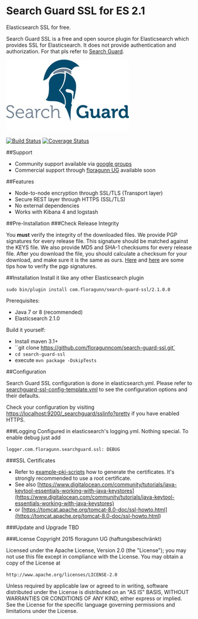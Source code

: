 # Search Guard SSL for ES 2.1
Elasticsearch SSL for free.

Search Guard SSL is a free and open source plugin for Elasticsearch which provides SSL for Elasticsearch. 
It does not provide authentication and authorization. For that pls refer to [Search Guard](https://github.com/floragunncom/search-guard).

![Logo](https://raw.githubusercontent.com/floragunncom/sg-assets/master/logo/sg_logo_small.jpg) 

[![Build Status](https://travis-ci.org/floragunncom/search-guard-ssl.svg?branch=master)](https://travis-ci.org/floragunncom/search-guard-ssl) [![Coverage Status](https://coveralls.io/repos/floragunncom/search-guard-ssl/badge.svg?branch=master)](https://coveralls.io/r/floragunncom/search-guard-ssl?branch=master)

##Support
* Community support available via [google groups](https://groups.google.com/forum/#!forum/search-guard)
* Commercial support through [floragunn UG](http://floragunn.com) available soon

##Features
* Node-to-node encryption through SSL/TLS (Transport layer)
* Secure REST layer through HTTPS (SSL/TLS)
* No external dependencies
* Works with Kibana 4 and logstash

##Pre-Installation
###Check Release Integrity

You **must** verify the integrity of the downloaded files. We provide PGP signatures for every release file. This signature should be matched against the KEYS file. We also provide MD5 and SHA-1 checksums for every release file. After you download the file, you should calculate a checksum for your download, and make sure it is the same as ours. [Here](http://www.openoffice.org/download/checksums.html) and [here](https://www.apache.org/info/verification.html) are some tips how to verify the pgp signatures.

##Installation
Install it like any other Elasticsearch plugin

``sudo bin/plugin install com.floragunn/search-guard-ssl/2.1.0.0``

Prerequisites:

* Java 7 or 8 (recommended)
* Elasticsearch 2.1.0

Build it yourself:

* Install maven 3.1+
* ``git clone https://github.com/floragunncom/search-guard-ssl.git`
* ``cd search-guard-ssl``
* execute ``mvn package -DskipTests`` 


##Configuration

Search Guard SSL configuration is done in elasticsearch.yml. Please refer to [searchguard-ssl-config-template.yml](searchguard-ssl-config-template.yml) to see the configuration options and their defaults.

Check your configuration by visiting [https://localhost:9200/_searchguard/sslinfo?pretty](https://localhost:9200/_searchguard/sslinfo?pretty) if you have enabled HTTPS.

###Logging
Configured in elasticsearch's logging.yml. Nothing special. To enable debug just add

``logger.com.floragunn.searchguard.ssl: DEBUG``


###SSL Certificates
* Refer to [example-pki-scripts](example-pki-scripts) how to generate the certificates. It's strongly recommended to use a root certificate.
 * See also [https://www.digitalocean.com/community/tutorials/java-keytool-essentials-working-with-java-keystores](https://www.digitalocean.com/community/tutorials/java-keytool-essentials-working-with-java-keystores)
 * or [https://tomcat.apache.org/tomcat-8.0-doc/ssl-howto.html]{https://tomcat.apache.org/tomcat-8.0-doc/ssl-howto.html)

###Update and Upgrade
TBD

###License
Copyright 2015 floragunn UG (haftungsbeschränkt)

Licensed under the Apache License, Version 2.0 (the "License");
you may not use this file except in compliance with the License.
You may obtain a copy of the License at

   ``http://www.apache.org/licenses/LICENSE-2.0``

Unless required by applicable law or agreed to in writing, software
distributed under the License is distributed on an "AS IS" BASIS,
WITHOUT WARRANTIES OR CONDITIONS OF ANY KIND, either express or implied.
See the License for the specific language governing permissions and
limitations under the License.
